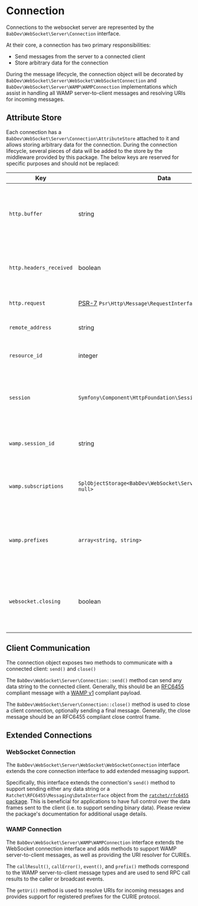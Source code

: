 # Connection

Connections to the websocket server are represented by the `BabDev\WebSocket\Server\Connection` interface.

At their core, a connection has two primary responsibilities:

- Send messages from the server to a connected client
- Store arbitrary data for the connection

During the message lifecycle, the connection object will be decorated by `BabDev\WebSocket\Server\WebSocket\WebSocketConnection` and `BabDev\WebSocket\Server\WAMP\WAMPConnection` implementations which assist in handling all WAMP server-to-client messages and resolving URIs for incoming messages.

## Attribute Store

Each connection has a `BabDev\WebSocket\Server\Connection\AttributeStore` attached to it and allows storing arbitrary data for the connection. During the connection lifecycle, several pieces of data will be added to the store by the middleware provided by this package. The below keys are reserved for specific purposes and should not be replaced:

| Key                     | Data                                                                            | Description                                                                                                                |
|-------------------------|---------------------------------------------------------------------------------|----------------------------------------------------------------------------------------------------------------------------|
| `http.buffer`           | string                                                                          | Temporary storage for the incoming HTTP request body (this buffer is cleared once the full body is received)               |
| `http.headers_received` | boolean                                                                         | Internal flag tracking whether the HTTP headers have been received and parsed                                              |
| `http.request`          | [PSR-7](https://www.php-fig.org/psr/psr-7/) `Psr\Http\Message\RequestInterface` | The fully parsed HTTP request body                                                                                         |
| `remote_address`        | string                                                                          | The remote address for the connected client                                                                                |
| `resource_id`           | integer                                                                         | An identifier for the underlying connection resource                                                                       |
| `session`               | `Symfony\Component\HttpFoundation\Session\SessionInterface`                     | When using the session middleware, the session is initialized into a `SessionInterface` implementation                     |
| `wamp.session_id`       | string                                                                          | A unique, randomly generated, identifier for the connection                                                                |
| `wamp.subscriptions`    | `SplObjectStorage<BabDev\WebSocket\Server\WAMP\Topic, null>`                    | A list of topics (PubSub channels) that the connection is currently subscribed to                                          |
| `wamp.prefixes`         | `array<string, string>`                                                         | An associative array storing the list of prefixes for the connection, as configured by the "PREFIX" WAMP message           |
| `websocket.closing`     | boolean                                                                         | Internal flag tracking if the connection is being closed; once set to true, no further messages will be sent to the client |

## Client Communication

The connection object exposes two methods to communicate with a connected client: `send()` and `close()`

The `BabDev\WebSocket\Server\Connection::send()` method can send any data string to the connected client. Generally, this should be an [RFC6455](https://datatracker.ietf.org/doc/html/rfc6455) compliant message with a [WAMP v1](https://web.archive.org/web/20150419051041/http://wamp.ws/spec/wamp1/) compliant payload.

The `BabDev\WebSocket\Server\Connection::close()` method is used to close a client connection, optionally sending a final message. Generally, the close message should be an RFC6455 compliant close control frame.

## Extended Connections

### WebSocket Connection

The `BabDev\WebSocket\Server\WebSocket\WebSocketConnection` interface extends the core connection interface to add extended messaging support.

Specifically, this interface extends the connection's `send()` method to support sending either any data string or a `Ratchet\RFC6455\Messaging\DataInterface` object from the [`ratchet/rfc6455` package](https://github.com/ratchetphp/RFC6455). This is beneficial for applications to have full control over the data frames sent to the client (i.e. to support sending binary data). Please review the package's documentation for additional usage details.

### WAMP Connection

The `BabDev\WebSocket\Server\WAMP\WAMPConnection` interface extends the WebSocket connection interface and adds methods to support WAMP server-to-client messages, as well as providing the URI resolver for CURIEs.

The `callResult()`, `callError()`, `event()`, and `prefix()` methods correspond to the WAMP server-to-client message types and are used to send RPC call results to the caller or broadcast events.

The `getUri()` method is used to resolve URIs for incoming messages and provides support for registered prefixes for the CURIE protocol.
